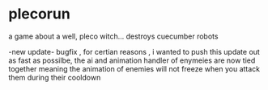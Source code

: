 # plecorun
a game about a well, pleco witch... destroys cuecumber robots



-new update-
bugfix , for certian reasons , i wanted to push this update out as fast as possilbe, the ai and animation handler of enymeies are now tied together meaning the animation of enemies will not freeze when you attack them during their cooldown
